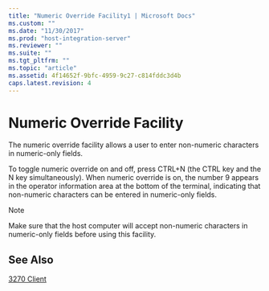 ```yaml
---
title: "Numeric Override Facility1 | Microsoft Docs"
ms.custom: ""
ms.date: "11/30/2017"
ms.prod: "host-integration-server"
ms.reviewer: ""
ms.suite: ""
ms.tgt_pltfrm: ""
ms.topic: "article"
ms.assetid: 4f14652f-9bfc-4959-9c27-c814fddc3d4b
caps.latest.revision: 4
---
```

# Numeric Override Facility
The numeric override facility allows a user to enter non-numeric characters in numeric-only fields.  
  
 To toggle numeric override on and off, press CTRL+N (the CTRL key and the N key simultaneously). When numeric override is on, the number 9 appears in the operator information area at the bottom of the terminal, indicating that non-numeric characters can be entered in numeric-only fields.  
  
> [!NOTE]
>  Make sure that the host computer will accept non-numeric characters in numeric-only fields before using this facility.  
  
## See Also  
 [3270 Client](../HIS2010/3270-client1.md)